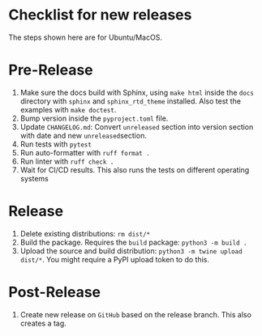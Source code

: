 Checklist for new releases
========

The steps shown here are for Ubuntu/MacOS.

# Pre-Release

1. Make sure the docs build with Sphinx, using `make html` inside the
   `docs` directory with `sphinx` and `sphinx_rtd_theme` installed. Also test the examples with
   `make doctest`.
2. Bump version inside the `pyproject.toml` file.
3. Update `CHANGELOG.md`: Convert `unreleased` section into version section
   with date and new `unreleased`section.
4. Run tests with `pytest`
5. Run auto-formatter with `ruff format .`
6. Run linter with `ruff check .`
7. Wait for CI/CD results. This also runs the tests on different operating systems

# Release

1. Delete existing distributions: `rm dist/*`
2. Build the package. Requires the `build` package: `python3 -m build .`
3. Upload the source and build distribution: `python3 -m twine upload dist/*`. You might require
   a PyPI upload token to do this.

# Post-Release

1. Create new release on `GitHub` based on the release branch. This also creates
   a tag.
